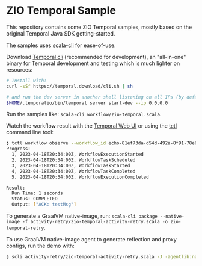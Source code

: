 # ZIO Temporal Sample

This repository contains some ZIO Temporal samples, mostly based on the original Temporal Java SDK getting-started.

The samples uses [scala-cli](https://scala-cli.virtuslab.org/) for ease-of-use.

Download [Temporal cli](https://github.com/temporalio/cli) (recommended for development), an "all-in-one" binary for Temporal development and testing which is much lighter on resources:

```sh
# Install with:
curl -sSf https://temporal.download/cli.sh | sh

# and run the dev server in another shell listening on all IPs (by default, it listens on localhost only)
$HOME/.temporalio/bin/temporal server start-dev --ip 0.0.0.0
```

Run the samples like: `scala-cli workflow/zio-temporal.scala`.

Watch the workflow result with the [Temporal Web UI](http://localhost:8233/) or using the [tctl](https://github.com/temporalio/tctl) command line tool:

```sh
❯ tctl workflow observe --workflow_id echo-81ef73da-d54d-492a-8f91-78e888dcebc8
Progress:
  1, 2023-04-18T20:34:00Z, WorkflowExecutionStarted
  2, 2023-04-18T20:34:00Z, WorkflowTaskScheduled
  3, 2023-04-18T20:34:00Z, WorkflowTaskStarted
  4, 2023-04-18T20:34:00Z, WorkflowTaskCompleted
  5, 2023-04-18T20:34:00Z, WorkflowExecutionCompleted

Result:
  Run Time: 1 seconds
  Status: COMPLETED
  Output: ["ACK: testMsg"]
```

To generate a GraalVM native-image, run: `scala-cli package --native-image -f activity-retry/zio-temporal-activity-retry.scala -o zio-temporal-retry`.

To use GraalVM native-image agent to generate reflection and proxy configs, run the demo with:

```sh
❯ scli activity-retry/zio-temporal-activity-retry.scala -J -agentlib:native-image-agent=config-output-dir=activity-retry/resources/META-INF/native-image
```
